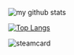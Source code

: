 ![my github stats](https://github-readme-stats.vercel.app/api?username=yuyinws&show_icons=true&theme=nord)


[![Top Langs](https://github-readme-stats.vercel.app/api/top-langs/?username=yuyinws)](https://github.com/anuraghazra/github-readme-stats)

![steamcard](https://steam-card-yuyinws.vercel.app/card?steamid=76561198340841543)
